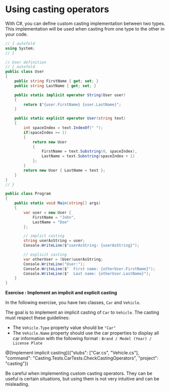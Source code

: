 # Using casting operators

With C#, you can define custom casting implementation between two types. This implementation will be used when casting from one type to the other in your code.

```C# runnable
// { autofold
using System;
// }

// User definition
// { autofold
public class User
{
    public string FirstName { get; set; }
    public string LastName { get; set; }

    public static implicit operator String(User user)
    {
        return $"{user.FirstName} {user.LastName}";
    }

    public static explicit operator User(string text)
    {
        int spaceIndex = text.IndexOf(" ");
        if(spaceIndex >= 1)
        {
            return new User 
            {
                FirstName = text.Substring(0, spaceIndex),
                LastName = text.Substring(spaceIndex + 1)
            };
        }
        return new User { LastName = text };
    }
}
// }

public class Program 
{
    public static void Main(string[] args)
    {
        var user = new User {
            FirstName = "John",
            LastName = "Doe"
        };

        // implict casting
        string userAsString = user;
        Console.WriteLine($"userAsString: {userAsString}");

        // explicit casting
        var otherUser = (User)userAsString;
        Console.WriteLine("User:");
        Console.WriteLine($"  First name: {otherUser.FirstName}");
        Console.WriteLine($"  Last name: {otherUser.LastName}");
    }
}
```

**Exercise : Implement an implicit and explicit casting**

In the following exercise, you have two classes, `Car` and `Vehicle`.

The goal is to implement an implicit casting of `Car` to `Vehicle`. The casting must respect these guidelines:
* The `Vehicle.Type` property value should be `"Car"`
* The `Vehicle.Name` property should use the car properties to display all car information with the following format : `Brand / Model (Year) / License Plate`

@[Implement implicit casting]({"stubs": ["Car.cs", "Vehicle.cs"], "command": "Casting.Tests.CarTests.CheckCastingOperators", "project": "casting"})

Be careful when implementing custom casting operators. They can be useful is certain situations, but using them is not very intuitive and can be misleading.
